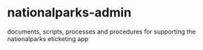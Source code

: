 # nationalparks-admin
documents, scripts, processes and procedures for supporting the nationalparks eticketing app
